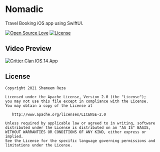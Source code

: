 # Nomadic
Travel Booking iOS app using SwiftUI.

[![Open Source Love](https://badges.frapsoft.com/os/v1/open-source.svg?v=102)](https://opensource.org/licenses/Apache-2.0)
[![License](https://img.shields.io/badge/license-Apache%202.0-blue.svg)](https://github.com/shameemreza/nomadic/blob/main/LICENSE)

## Video Preview

[![Critter Clan IOS 14 App](https://img.youtube.com/vi/hzDBP5K6lsk/0.jpg)](https://www.youtube.com/watch?v=hzDBP5K6lsk "Critter Clan IOS 14 App")

## License

```
Copyright 2021 Shameem Reza

Licensed under the Apache License, Version 2.0 (the "License");
you may not use this file except in compliance with the License.
You may obtain a copy of the License at

   http://www.apache.org/licenses/LICENSE-2.0

Unless required by applicable law or agreed to in writing, software
distributed under the License is distributed on an "AS IS" BASIS,
WITHOUT WARRANTIES OR CONDITIONS OF ANY KIND, either express or implied.
See the License for the specific language governing permissions and
limitations under the License.
```
